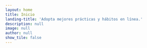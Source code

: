 ```yaml
---
layout: home
title: Inicio
landing-title: 'Adopta mejores prácticas y hábitos en línea.'
description: null
image: null
author: null
show_tile: false
---
```

